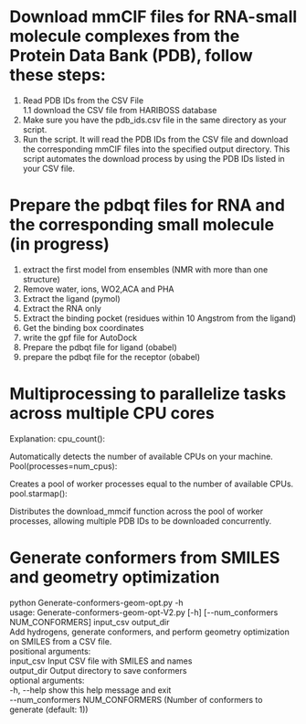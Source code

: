 # Download mmCIF files for RNA-small molecule complexes from the Protein Data Bank (PDB), follow these steps:

1. Read PDB IDs from the CSV File\
   1.1 download the CSV file from HARIBOSS database
2. Make sure you have the pdb_ids.csv file in the same directory as your script.
3. Run the script. It will read the PDB IDs from the CSV file and download the corresponding mmCIF files into the specified output directory.
This script automates the download process by using the PDB IDs listed in your CSV file.
# Prepare the pdbqt files for RNA and the corresponding small molecule (in progress)
1. extract the first model from ensembles (NMR with more than one structure)
2. Remove water, ions, WO2,ACA and PHA
3. Extract the ligand (pymol)
4. Extract the RNA only
5. Extract the binding pocket (residues within 10 Angstrom from the ligand)
6. Get the binding box coordinates
7. write the gpf file for AutoDock
8. Prepare the pdbqt file for ligand (obabel)
9. prepare the pdbqt file for the receptor (obabel)
# Multiprocessing to parallelize tasks across multiple CPU cores
Explanation:
cpu_count():

Automatically detects the number of available CPUs on your machine.
Pool(processes=num_cpus):

Creates a pool of worker processes equal to the number of available CPUs.
pool.starmap():

Distributes the download_mmcif function across the pool of worker processes, allowing multiple PDB IDs to be downloaded concurrently.

# Generate conformers from SMILES and geometry optimization

python Generate-conformers-geom-opt.py -h\
usage: Generate-conformers-geom-opt-V2.py [-h] [--num_conformers NUM_CONFORMERS] input_csv output_dir\
Add hydrogens, generate conformers, and perform geometry optimization on SMILES from a CSV file.\
positional arguments:\
  input_csv             Input CSV file with SMILES and names\
  output_dir            Output directory to save conformers\
optional arguments:\
  -h, --help            show this help message and exit\
  --num_conformers NUM_CONFORMERS (Number of conformers to generate (default: 1))

